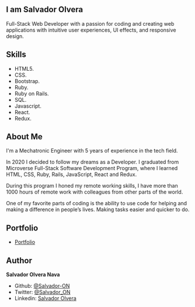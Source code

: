 ## I am Salvador Olvera
Full-Stack Web Developer with a passion for coding and creating web applications with intuitive user experiences, UI effects, and responsive design.

## Skills
- HTML5.
- CSS.
- Bootstrap.
- Ruby.
- Ruby on Rails.
- SQL.
- Javascript.
- React.
- Redux.

## About Me

I'm a Mechatronic Engineer with 5 years of experience in the tech field.

In 2020 I decided to follow my dreams as a Developer. I graduated from Microverse Full-Stack Software Development Program, where I learned HTML, CSS, Ruby, Rails, JavaScript, React and Redux.

During this program I honed my remote working skills, I have more than 1000 hours of remote work with colleagues from other parts of the world.

One of my favorite parts of coding is the ability to use code for helping and making a difference in people’s lives. Making tasks easier and quicker to do.

## Portfolio

- [Portfolio](https://salvador-on.github.io)

## Author

**Salvador Olvera Nava**

- Github: [@Salvador-ON](https://github.com/Salvador-ON)
- Twitter: [@Salvador_ON](https://twitter.com/Salvador_ON)
- Linkedin: [Salvador Olvera](https://www.linkedin.com/in/salvador-olvera-n)